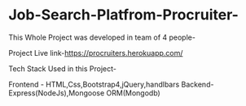 # Job-Search-Platfrom-Procruiter-

This Whole Project was developed in team of 4 people-

Project Live link-https://procruiters.herokuapp.com/

Tech Stack Used in this Project-

Frontend - HTML,Css,Bootstrap4,jQuery,handlbars
Backend- Express(NodeJs),Mongoose ORM(Mongodb)

